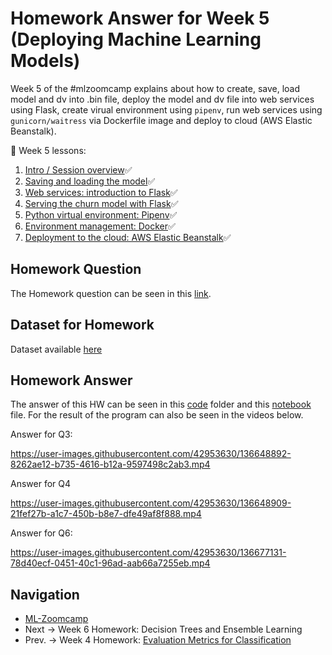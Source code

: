 # Homework Answer for Week 5 (Deploying Machine Learning Models)
Week 5 of the #mlzoomcamp explains about how to create, save, load model and dv into .bin file, deploy the model and dv file into web services using Flask, create virual environment using `pipenv`, run web services using `gunicorn/waitress` via Dockerfile image and deploy to cloud (AWS Elastic Beanstalk).

:book: Week 5 lessons:
1. [Intro / Session overview](https://github.com/alexeygrigorev/mlbookcamp-code/blob/master/course-zoomcamp/05-deployment/01-intro.md):white_check_mark:
2. [Saving and loading the model](https://github.com/alexeygrigorev/mlbookcamp-code/blob/master/course-zoomcamp/05-deployment/02-pickle.md):white_check_mark:
3. [Web services: introduction to Flask](https://github.com/alexeygrigorev/mlbookcamp-code/blob/master/course-zoomcamp/05-deployment/03-flask-intro.md):white_check_mark:
4. [Serving the churn model with Flask](https://github.com/alexeygrigorev/mlbookcamp-code/blob/master/course-zoomcamp/05-deployment/04-flask-deployment.md):white_check_mark:
5. [Python virtual environment: Pipenv](https://github.com/alexeygrigorev/mlbookcamp-code/blob/master/course-zoomcamp/05-deployment/05-pipenv.md):white_check_mark:
6. [Environment management: Docker](https://github.com/alexeygrigorev/mlbookcamp-code/blob/master/course-zoomcamp/05-deployment/06-docker.md):white_check_mark:
7. [Deployment to the cloud: AWS Elastic Beanstalk](https://github.com/alexeygrigorev/mlbookcamp-code/blob/master/course-zoomcamp/05-deployment/07-aws-eb.md):white_check_mark:

## Homework Question
The Homework question can be seen in this [link](https://github.com/alexeygrigorev/mlbookcamp-code/blob/master/course-zoomcamp/05-deployment/homework.md).

## Dataset for Homework
Dataset available [here](https://raw.githubusercontent.com/madityarafip/My-Machine-Learning/main/Dataset/WA_Fn-UseC_-Telco-Customer-Churn.csv)

## Homework Answer
The answer of this HW can be seen in this [code](https://github.com/madityarafip/My-Machine-Learning/tree/main/ML-Zoomcamp/HW-Week-5/HW5-Codes) folder and this [notebook](https://github.com/madityarafip/My-Machine-Learning/tree/main/ML-Zoomcamp/HW-Week-5/MLZoomcamp_HW5.ipynb) file. For the result of the program can also be seen in the videos below. 


Answer for Q3:


https://user-images.githubusercontent.com/42953630/136648892-8262ae12-b735-4616-b12a-9597498c2ab3.mp4



Answer for Q4


https://user-images.githubusercontent.com/42953630/136648909-21fef27b-a1c7-450b-b8e7-dfe49af8f888.mp4


Answer for Q6:


https://user-images.githubusercontent.com/42953630/136677131-78d40ecf-0451-40c1-96ad-aab66a7255eb.mp4



## Navigation
* [ML-Zoomcamp](https://github.com/madityarafip/My-Machine-Learning/tree/main/ML-Zoomcamp)
* Next  -> Week 6 Homework: Decision Trees and Ensemble Learning
* Prev. -> Week 4 Homework: [Evaluation Metrics for Classification](https://github.com/madityarafip/My-Machine-Learning/tree/main/ML-Zoomcamp/HW-Week-4)
